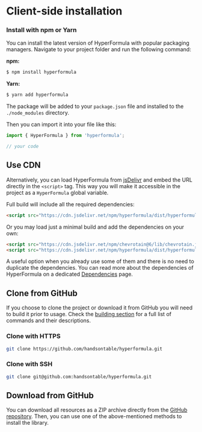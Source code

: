 # Client-side installation

### Install with npm or Yarn

You can install the latest version of HyperFormula with popular
packaging managers. Navigate to your project folder and run the
following command:
  
**npm:**

```bash
$ npm install hyperformula
```

**Yarn:**

```bash
$ yarn add hyperformula
```

The package will be added to your `package.json` file and installed to
the `./node_modules` directory.

Then you can import it into your file like this:

```javascript
import { HyperFormula } from 'hyperformula';

// your code
```

## Use CDN

Alternatively, you can load HyperFormula from
[jsDelivr](https://www.jsdelivr.com/) and embed the URL directly in the
`<script>` tag. This way you will make it accessible in the project as
a `HyperFormula` global variable.

Full build will include all the required dependencies:

```html
<script src="https://cdn.jsdelivr.net/npm/hyperformula/dist/hyperformula.full.min.js"></script>
```

Or you may load just a minimal build and add the dependencies on your own:

```html
<script src="https://cdn.jsdelivr.net/npm/chevrotain@6/lib/chevrotain.js"></script>
<script src="https://cdn.jsdelivr.net/npm/hyperformula/dist/hyperformula.min.js"></script>
```

A useful option when you already use some of them and there is no need to duplicate the dependencies. You can read more about the dependencies of HyperFormula on a dedicated [Dependencies](/guide/dependencies.md) page.

## Clone from GitHub

If you choose to clone the project or download it from GitHub you
will need to build it prior to usage. Check the
[building section](building.md) for a full list of commands and their
descriptions.

### Clone with HTTPS

```bash
git clone https://github.com/handsontable/hyperformula.git
```

### Clone with SSH

```bash
git clone git@github.com:handsontable/hyperformula.git
```

## Download from GitHub

You can download all resources as a ZIP archive directly from the
[GitHub repository](https://github.com/handsontable/hyperformula).
Then, you can use one of the above-mentioned methods to install the
library.
